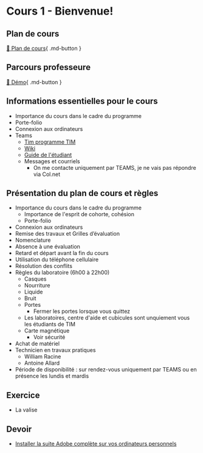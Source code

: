 # Cours 1 - Bienvenue!

## Plan de cours
[📁 Plan de cours](https://cmontmorency365-my.sharepoint.com/:w:/g/personal/flpilote_cmontmorency_qc_ca/ESZDV_LLsMZDqR6rkX067UABRqYh7ZkQ7JxpB2-2Lqe5iA?e=tgCWQo){ .md-button }   <br>
## Parcours professeure 
[📁 Démo](https://cmontmorency365-my.sharepoint.com/:f:/g/personal/flpilote_cmontmorency_qc_ca/EoXof15gcg5Coi-w89uA4lwBuFkJoZGi3nojR1EkjHChww?e=XOgz9G%22%20\t%20%22_blank){ .md-button }   <br>
## Informations essentielles pour le cours
* Importance du cours dans le cadre du programme
* Porte-folio
* Connexion aux ordinateurs
* Teams
  * [Tim programme TIM](https://teams.microsoft.com/l/team/19%3A0df14bbe83b542679a319fb4fa0dcea8%40thread.tacv2/conversations?groupId=924057af-2255-4c2a-8ce7-f0a1809ad4a4&tenantId=ffa995c7-10de-4ec8-95db-28ed0576455d)
  * [Wiki](https://tim-montmorency.com/compendium/582-121%E2%80%93illustration-numerique/)
  * [Guide de l'étudiant](https://cmontmorency365.sharepoint.com/:w:/s/TIM-TTP/EbebEUjsWoxDuyPH2j7hBh0BhVJNmxQqNb5hnf7wbii4tQ?e=VdBbLr)
  * Messages et courriels
    * On me contacte uniquement par TEAMS, je ne vais pas répondre via Col.net

## Présentation du plan de cours et règles
* Importance du cours dans le cadre du programme
  *  Importance de l'esprit de cohorte, cohésion
  *  Porte-folio
* Connexion aux ordinateurs
* Remise des travaux et Grilles d’évaluation
* Nomenclature
* Absence à une évaluation
* Retard et départ avant la fin du cours
* Utilisation du téléphone cellulaire
* Résolution des conflits
* Règles du laboratoire (6h00 à 22h00)
  * Casques
  * Nourriture
  * Liquide
  * Bruit
  * Portes
    * Fermer les portes lorsque vous quittez
  * Les laboratoires, centre d'aide et cubicules sont unquiement vous les étudiants de TIM  
  * Carte magnétique
    * Voir sécurité
* Achat de matériel
* Technicien en travaux pratiques
  * William Racine
  * Antoine Allard
* Période de disponibilité : sur rendez-vous uniquement par TEAMS ou en présence les lundis et mardis

## Exercice
* La valise

## Devoir
* [Installer la suite Adobe complète sur vos ordinateurs personnels](https://www.adobe.com/ca/creativecloud/plans.html?gclid=EAIaIQobChMIs5G7p-iGiAMV6U5HAR1GRxe7EAAYASAAEgKu1_D_BwE&sdid=39JWBGYD&mv=search&mv2=paidsearch&ef_id=EAIaIQobChMIs5G7p-iGiAMV6U5HAR1GRxe7EAAYASAAEgKu1_D_BwE:G:s&s_kwcid=AL!3085!3!558730303399!p!!g!!subscribe%20adobe!15156934695!131017413484&mv=search&gad_source=1)

